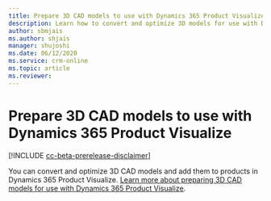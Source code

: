 ```yaml
---
title: Prepare 3D CAD models to use with Dynamics 365 Product Visualize
description: Learn how to convert and optimize 3D models for use with Dynamics 365 Product Visualize.
author: sbmjais
ms.author: shjais
manager: shujoshi
ms.date: 06/12/2020
ms.service: crm-online
ms.topic: article
ms.reviewer:
---
```


# Prepare 3D CAD models to use with Dynamics 365 Product Visualize

[!INCLUDE [cc-beta-prerelease-disclaimer](../includes/cc-beta-prerelease-disclaimer.md)]

You can convert and optimize 3D CAD models and add them to products in Dynamics 365 Product Visualize. [Learn more about preparing 3D CAD models for use with Dynamics 365 Product Visualize](overview-prepare-3d-model.md).
